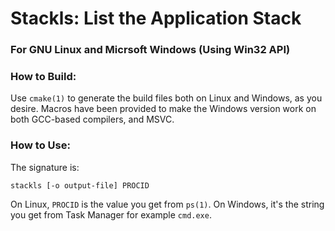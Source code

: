 # Stackls: List the Application Stack
### For GNU Linux and Micrsoft Windows (Using Win32 API)


### How to Build:

Use `cmake(1)` to generate the build files both on Linux and Windows, as you desire. Macros have been provided to make the Windows version work on both GCC-based compilers, and MSVC.


### How to Use:

The signature is:

```
stackls [-o output-file] PROCID
```

On Linux, `PROCID` is the value you get from `ps(1)`. On Windows, it's the string you get from Task Manager for example `cmd.exe`.